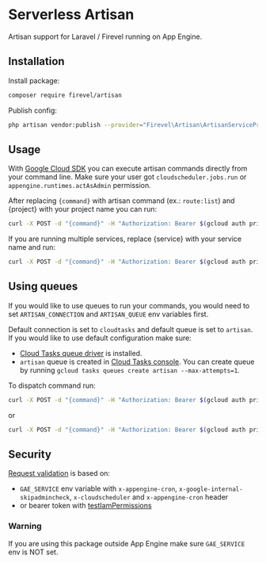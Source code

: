# Serverless Artisan

Artisan support for Laravel / Firevel running on App Engine.

## Installation

Install package:

```bash
composer require firevel/artisan
```

Publish config:

```bash
php artisan vendor:publish --provider="Firevel\Artisan\ArtisanServiceProvider" --tag="config"
```

## Usage

With [Google Cloud SDK](https://cloud.google.com/sdk/docs/install) you can execute artisan commands directly from your command line. Make sure your user got `cloudscheduler.jobs.run` or `appengine.runtimes.actAsAdmin` permission.

After replacing `{command}` with artisan command (ex.: `route:list`) and {project} with your project name you can run:

```bash
curl -X POST -d "{command}" -H "Authorization: Bearer $(gcloud auth print-access-token)" https://{project}.appspot.com/_artisan/call
```

If you are running multiple services, replace {service} with your service name and run:
```bash
curl -X POST -d "{command}" -H "Authorization: Bearer $(gcloud auth print-access-token)" https://{service}-dot-{project}.appspot.com/_artisan/call
```

## Using queues

If you would like to use queues to run your commands, you would need to set `ARTISAN_CONNECTION` and `ARTISAN_QUEUE` env variables first.

Default connection is set to `cloudtasks` and default queue is set to `artisan`. If you would like to use default configuration make sure:
- [Cloud Tasks queue driver](https://packagist.org/packages/firevel/cloud-tasks-queue-driver) is installed.
- `artisan` queue is created in [Cloud Tasks console](https://console.cloud.google.com/cloudtasks). You can create queue by running `gcloud tasks queues create artisan --max-attempts=1`.

To dispatch command run:
```bash
curl -X POST -d "{command}" -H "Authorization: Bearer $(gcloud auth print-access-token)" https://{project}.appspot.com/_artisan/queue
```
or
```bash
curl -X POST -d "{command}" -H "Authorization: Bearer $(gcloud auth print-access-token)" https://{service}-dot-{project}.appspot.com/_artisan/queue
```

## Security

[Request validation](https://github.com/firevel/artisan/blob/master/src/Http/Requests/ArtisanRequest.php) is based on:
- `GAE_SERVICE` env variable with `x-appengine-cron`, `x-google-internal-skipadmincheck`, `x-cloudscheduler` and `x-appengine-cron` header
- or bearer token with [testIamPermissions](https://cloud.google.com/resource-manager/reference/rest/v3/folders/testIamPermissions)

### Warning
If you are using this package outside App Engine make sure `GAE_SERVICE` env is NOT set.
